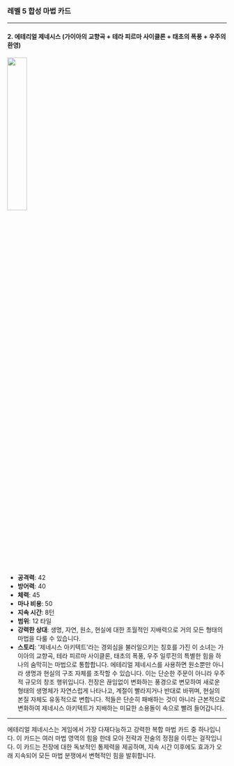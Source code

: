 ### 레벨 5 합성 마법 카드

---

#### 2. 에테리얼 제네시스 (가이아의 교향곡 + 테라 피르마 사이클론 + 태초의 폭풍 + 우주의 환영)
  <img src="./Harbinger of the Cosmos.png" width="30%"></img>

- **공격력**: 42
- **방어력**: 40
- **체력**: 45
- **마나 비용**: 50
- **지속 시간**: 8턴
- **범위**: 12 타일
- **강력한 상대**: 생명, 자연, 원소, 현실에 대한 초월적인 지배력으로 거의 모든 형태의 마법을 다룰 수 있습니다.
- **스토리**: '제네시스 아키텍트'라는 경외심을 불러일으키는 칭호를 가진 이 소녀는 가이아의 교향곡, 테라 피르마 사이클론, 태초의 폭풍, 우주 일루전의 특별한 힘을 하나의 숨막히는 마법으로 통합합니다. 에테리얼 제네시스를 사용하면 원소뿐만 아니라 생명과 현실의 구조 자체를 조작할 수 있습니다. 이는 단순한 주문이 아니라 우주적 규모의 창조 행위입니다. 전장은 끊임없이 변화하는 풍경으로 변모하여 새로운 형태의 생명체가 자연스럽게 나타나고, 계절이 빨라지거나 반대로 바뀌며, 현실의 본질 자체도 유동적으로 변합니다. 적들은 단순히 패배하는 것이 아니라 근본적으로 변화하여 제네시스 아키텍트가 지배하는 미묘한 소용돌이 속으로 빨려 들어갑니다. 

---

에테리얼 제네시스는 게임에서 가장 다재다능하고 강력한 복합 마법 카드 중 하나입니다. 이 카드는 여러 마법 영역의 힘을 한데 모아 전략과 전술의 정점을 이루는 걸작입니다. 이 카드는 전장에 대한 독보적인 통제력을 제공하며, 지속 시간 이후에도 효과가 오래 지속되어 모든 마법 분쟁에서 변혁적인 힘을 발휘합니다.